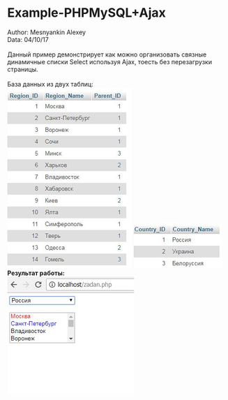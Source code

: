 # Example-PHPMySQL+Ajax
Author: Mesnyankin  Alexey<br>
Data: 04/10/17<br><br>
Данный пример демонстрирует как можно организовать связные динамичные списки Select используя Ajax, тоесть без перезагрузки страницы.<br><br>
База данных из двух таблиц:<br>
<img src="https://github.com/Mesnyankin/Example-PHPMySQL/blob/master/images/classificator_region.JPG" alt="classificator_region.JPG"/>
<img src="https://github.com/Mesnyankin/Example-PHPMySQL/blob/master/images/classificator_country.JPG" alt="lassificator_country.JPG"/>
<br><b>
Результат работы:<br>
<img src="https://github.com/Mesnyankin/Example-PHPMySQL/blob/master/images/main.JPG" alt="main.JPG"/>
